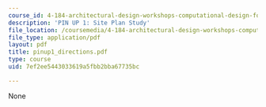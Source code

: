 ```yaml
---
course_id: 4-184-architectural-design-workshops-computational-design-for-housing-spring-2002
description: 'PIN UP 1: Site Plan Study'
file_location: /coursemedia/4-184-architectural-design-workshops-computational-design-for-housing-spring-2002/7ef2ee5443033619a5fbb2bba67735bc_pinup1_directions.pdf
file_type: application/pdf
layout: pdf
title: pinup1_directions.pdf
type: course
uid: 7ef2ee5443033619a5fbb2bba67735bc

---
```

None